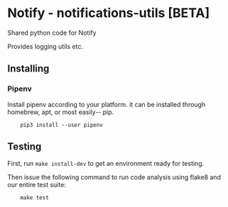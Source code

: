 # Notify - notifications-utils [BETA]

Shared python code for Notify

Provides logging utils etc.

## Installing

### Pipenv

Install pipenv according to your platform. it can be installed through
homebrew, apt, or most easily-- pip.

```shell
    pip3 install --user pipenv
```

## Testing

First, run `make install-dev` to get an environment ready for testing.

Then issue the following command to run code analysis using flake8 and our
entire test suite:

```shell
    make test
```

